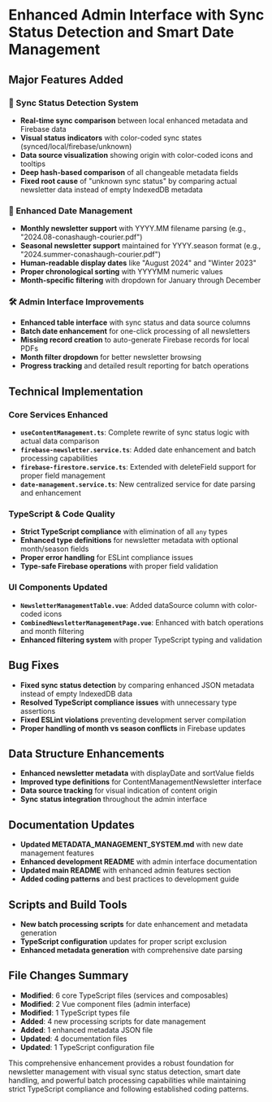 # Enhanced Admin Interface with Sync Status Detection and Smart Date Management

## Major Features Added

### 🔄 Sync Status Detection System

- **Real-time sync comparison** between local enhanced metadata and Firebase data
- **Visual status indicators** with color-coded sync states (synced/local/firebase/unknown)
- **Data source visualization** showing origin with color-coded icons and tooltips
- **Deep hash-based comparison** of all changeable metadata fields
- **Fixed root cause** of "unknown sync status" by comparing actual newsletter data instead of empty IndexedDB metadata

### 📅 Enhanced Date Management

- **Monthly newsletter support** with YYYY.MM filename parsing (e.g., "2024.08-conashaugh-courier.pdf")
- **Seasonal newsletter support** maintained for YYYY.season format (e.g., "2024.summer-conashaugh-courier.pdf")
- **Human-readable display dates** like "August 2024" and "Winter 2023"
- **Proper chronological sorting** with YYYYMM numeric values
- **Month-specific filtering** with dropdown for January through December

### 🛠️ Admin Interface Improvements

- **Enhanced table interface** with sync status and data source columns
- **Batch date enhancement** for one-click processing of all newsletters
- **Missing record creation** to auto-generate Firebase records for local PDFs
- **Month filter dropdown** for better newsletter browsing
- **Progress tracking** and detailed result reporting for batch operations

## Technical Implementation

### Core Services Enhanced

- **`useContentManagement.ts`**: Complete rewrite of sync status logic with actual data comparison
- **`firebase-newsletter.service.ts`**: Added date enhancement and batch processing capabilities
- **`firebase-firestore.service.ts`**: Extended with deleteField support for proper field management
- **`date-management.service.ts`**: New centralized service for date parsing and enhancement

### TypeScript & Code Quality

- **Strict TypeScript compliance** with elimination of all `any` types
- **Enhanced type definitions** for newsletter metadata with optional month/season fields
- **Proper error handling** for ESLint compliance issues
- **Type-safe Firebase operations** with proper field validation

### UI Components Updated

- **`NewsletterManagementTable.vue`**: Added dataSource column with color-coded icons
- **`CombinedNewsletterManagementPage.vue`**: Enhanced with batch operations and month filtering
- **Enhanced filtering system** with proper TypeScript typing and validation

## Bug Fixes

- **Fixed sync status detection** by comparing enhanced JSON metadata instead of empty IndexedDB data
- **Resolved TypeScript compliance issues** with unnecessary type assertions
- **Fixed ESLint violations** preventing development server compilation
- **Proper handling of month vs season conflicts** in Firebase updates

## Data Structure Enhancements

- **Enhanced newsletter metadata** with displayDate and sortValue fields
- **Improved type definitions** for ContentManagementNewsletter interface
- **Data source tracking** for visual indication of content origin
- **Sync status integration** throughout the admin interface

## Documentation Updates

- **Updated METADATA_MANAGEMENT_SYSTEM.md** with new date management features
- **Enhanced development README** with admin interface documentation
- **Updated main README** with enhanced admin features section
- **Added coding patterns** and best practices to development guide

## Scripts and Build Tools

- **New batch processing scripts** for date enhancement and metadata generation
- **TypeScript configuration** updates for proper script exclusion
- **Enhanced metadata generation** with comprehensive date parsing

## File Changes Summary

- **Modified**: 6 core TypeScript files (services and composables)
- **Modified**: 2 Vue component files (admin interface)
- **Modified**: 1 TypeScript types file
- **Added**: 4 new processing scripts for date management
- **Added**: 1 enhanced metadata JSON file
- **Updated**: 4 documentation files
- **Updated**: 1 TypeScript configuration file

This comprehensive enhancement provides a robust foundation for newsletter management with visual sync status detection, smart date handling, and powerful batch processing capabilities while maintaining strict TypeScript compliance and following established coding patterns.
